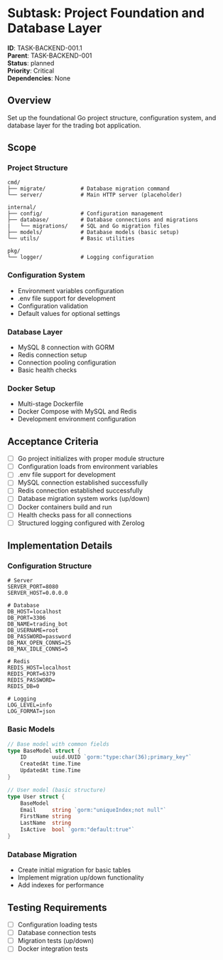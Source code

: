 # Subtask: Project Foundation and Database Layer

**ID**: TASK-BACKEND-001.1  
**Parent**: TASK-BACKEND-001  
**Status**: planned  
**Priority**: Critical  
**Dependencies**: None

## Overview

Set up the foundational Go project structure, configuration system, and database layer for the trading bot application.

## Scope

### Project Structure
```
cmd/
├── migrate/           # Database migration command
└── server/            # Main HTTP server (placeholder)

internal/
├── config/            # Configuration management
├── database/          # Database connections and migrations
|   └── migrations/    # SQL and Go migration files
├── models/            # Database models (basic setup)
└── utils/             # Basic utilities

pkg/
└── logger/            # Logging configuration
```

### Configuration System
- Environment variables configuration
- .env file support for development
- Configuration validation
- Default values for optional settings

### Database Layer
- MySQL 8 connection with GORM
- Redis connection setup
- Connection pooling configuration
- Basic health checks

### Docker Setup
- Multi-stage Dockerfile
- Docker Compose with MySQL and Redis
- Development environment configuration

## Acceptance Criteria

- [ ] Go project initializes with proper module structure
- [ ] Configuration loads from environment variables
- [ ] .env file support for development
- [ ] MySQL connection established successfully
- [ ] Redis connection established successfully
- [ ] Database migration system works (up/down)
- [ ] Docker containers build and run
- [ ] Health checks pass for all connections
- [ ] Structured logging configured with Zerolog

## Implementation Details

### Configuration Structure
```env
# Server
SERVER_PORT=8080
SERVER_HOST=0.0.0.0

# Database
DB_HOST=localhost
DB_PORT=3306
DB_NAME=trading_bot
DB_USERNAME=root
DB_PASSWORD=password
DB_MAX_OPEN_CONNS=25
DB_MAX_IDLE_CONNS=5

# Redis
REDIS_HOST=localhost
REDIS_PORT=6379
REDIS_PASSWORD=
REDIS_DB=0

# Logging
LOG_LEVEL=info
LOG_FORMAT=json
```

### Basic Models
```go
// Base model with common fields
type BaseModel struct {
    ID        uuid.UUID `gorm:"type:char(36);primary_key"`
    CreatedAt time.Time
    UpdatedAt time.Time
}

// User model (basic structure)
type User struct {
    BaseModel
    Email     string `gorm:"uniqueIndex;not null"`
    FirstName string
    LastName  string
    IsActive  bool `gorm:"default:true"`
}
```

### Database Migration
- Create initial migration for basic tables
- Implement migration up/down functionality
- Add indexes for performance

## Testing Requirements

- [ ] Configuration loading tests
- [ ] Database connection tests
- [ ] Migration tests (up/down)
- [ ] Docker integration tests
